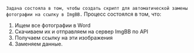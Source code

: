 `Задача состояла в том, чтобы создать скрипт для автоматической замены фотографии на ссылку в ImgBB.`
Процесс состоялся в том, что:
1. Ищем все фотографии в Word
2. Скачиваем их и отправляем на сервер ImgBB по API
3. Получаем ссылку на эти изображения
4. Заменяем данные.

